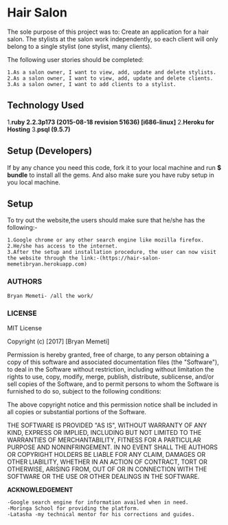 # Hair Salon
The sole purpose of this project was to:
Create an application for a hair salon. The stylists at the salon work independently, so each client will only belong to a single stylist (one stylist, many clients).

The following user stories should be completed:

    1.As a salon owner, I want to view, add, update and delete stylists.
    2.As a salon owner, I want to view, add, update and delete clients.
    3.As a salon owner, I want to add clients to a stylist.

## Technology Used
1.**ruby 2.2.3p173 (2015-08-18 revision 51636) [i686-linux]**
2.**Heroku for Hosting**
3.**psql (9.5.7)**


## Setup (Developers)
If by any chance you need this code, fork it to your local machine and run **$ bundle** to install all the gems. And also make sure you have ruby setup in you local machine.

## Setup
To try out the website,the users should make sure that he/she has the following:-

    1.Google chrome or any other search engine like mozilla firefox.
    2.He/she has access to the internet.
    3.After the setup and installation procedure, the user can now visit the website through the link:-(https://hair-salon-memetibryan.herokuapp.com)

### AUTHORS

    Bryan Memeti- /all the work/

### LICENSE

MIT License

Copyright (c) [2017] [Bryan Memeti]

Permission is hereby granted, free of charge, to any person obtaining a copy of this software and associated documentation files (the "Software"), to deal in the Software without restriction, including without limitation the rights to use, copy, modify, merge, publish, distribute, sublicense, and/or sell copies of the Software, and to permit persons to whom the Software is furnished to do so, subject to the following conditions:

The above copyright notice and this permission notice shall be included in all copies or substantial portions of the Software.

THE SOFTWARE IS PROVIDED "AS IS", WITHOUT WARRANTY OF ANY KIND, EXPRESS OR IMPLIED, INCLUDING BUT NOT LIMITED TO THE WARRANTIES OF MERCHANTABILITY, FITNESS FOR A PARTICULAR PURPOSE AND NONINFRINGEMENT. IN NO EVENT SHALL THE AUTHORS OR COPYRIGHT HOLDERS BE LIABLE FOR ANY CLAIM, DAMAGES OR OTHER LIABILITY, WHETHER IN AN ACTION OF CONTRACT, TORT OR OTHERWISE, ARISING FROM, OUT OF OR IN CONNECTION WITH THE SOFTWARE OR THE USE OR OTHER DEALINGS IN THE SOFTWARE.

**ACKNOWLEDGEMENT**

    -Google search engine for information availed when in need.
    -Moringa School for providing the platform.
    -Latasha -my technical mentor for his corrections and guides.

